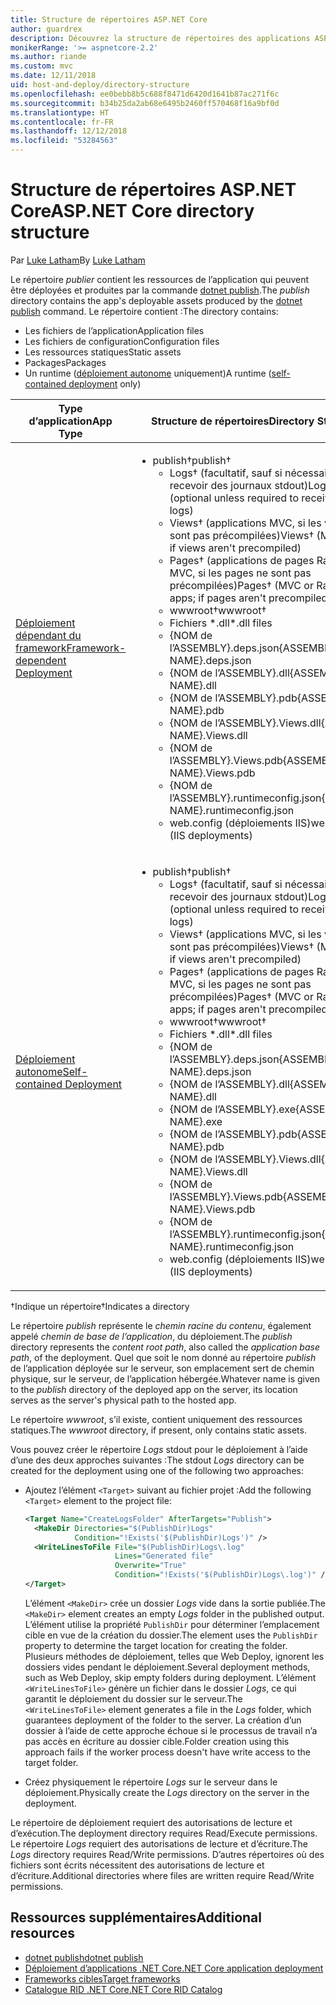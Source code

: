 ```yaml
---
title: Structure de répertoires ASP.NET Core
author: guardrex
description: Découvrez la structure de répertoires des applications ASP.NET Core publiées.
monikerRange: '>= aspnetcore-2.2'
ms.author: riande
ms.custom: mvc
ms.date: 12/11/2018
uid: host-and-deploy/directory-structure
ms.openlocfilehash: ee0bebb8b5c688f8471d6420d1641b87ac271f6c
ms.sourcegitcommit: b34b25da2ab68e6495b2460ff570468f16a9bf0d
ms.translationtype: HT
ms.contentlocale: fr-FR
ms.lasthandoff: 12/12/2018
ms.locfileid: "53284563"
---
```

# <a name="aspnet-core-directory-structure"></a><span data-ttu-id="2b8b3-103">Structure de répertoires ASP.NET Core</span><span class="sxs-lookup"><span data-stu-id="2b8b3-103">ASP.NET Core directory structure</span></span>

<span data-ttu-id="2b8b3-104">Par [Luke Latham](https://github.com/guardrex)</span><span class="sxs-lookup"><span data-stu-id="2b8b3-104">By [Luke Latham](https://github.com/guardrex)</span></span>

<span data-ttu-id="2b8b3-105">Le répertoire *publier* contient les ressources de l’application qui peuvent être déployées et produites par la commande [dotnet publish](/dotnet/core/tools/dotnet-publish).</span><span class="sxs-lookup"><span data-stu-id="2b8b3-105">The *publish* directory contains the app's deployable assets produced by the [dotnet publish](/dotnet/core/tools/dotnet-publish) command.</span></span> <span data-ttu-id="2b8b3-106">Le répertoire contient :</span><span class="sxs-lookup"><span data-stu-id="2b8b3-106">The directory contains:</span></span>

* <span data-ttu-id="2b8b3-107">Les fichiers de l’application</span><span class="sxs-lookup"><span data-stu-id="2b8b3-107">Application files</span></span>
* <span data-ttu-id="2b8b3-108">Les fichiers de configuration</span><span class="sxs-lookup"><span data-stu-id="2b8b3-108">Configuration files</span></span>
* <span data-ttu-id="2b8b3-109">Les ressources statiques</span><span class="sxs-lookup"><span data-stu-id="2b8b3-109">Static assets</span></span>
* <span data-ttu-id="2b8b3-110">Packages</span><span class="sxs-lookup"><span data-stu-id="2b8b3-110">Packages</span></span>
* <span data-ttu-id="2b8b3-111">Un runtime ([déploiement autonome](/dotnet/core/deploying/#self-contained-deployments-scd) uniquement)</span><span class="sxs-lookup"><span data-stu-id="2b8b3-111">A runtime ([self-contained deployment](/dotnet/core/deploying/#self-contained-deployments-scd) only)</span></span>

| <span data-ttu-id="2b8b3-112">Type d’application</span><span class="sxs-lookup"><span data-stu-id="2b8b3-112">App Type</span></span> | <span data-ttu-id="2b8b3-113">Structure de répertoires</span><span class="sxs-lookup"><span data-stu-id="2b8b3-113">Directory Structure</span></span> |
| -------- | ------------------- |
| [<span data-ttu-id="2b8b3-114">Déploiement dépendant du framework</span><span class="sxs-lookup"><span data-stu-id="2b8b3-114">Framework-dependent Deployment</span></span>](/dotnet/core/deploying/#framework-dependent-deployments-fdd) | <ul><li><span data-ttu-id="2b8b3-115">publish&dagger;</span><span class="sxs-lookup"><span data-stu-id="2b8b3-115">publish&dagger;</span></span><ul><li><span data-ttu-id="2b8b3-116">Logs&dagger; (facultatif, sauf si nécessaire pour recevoir des journaux stdout)</span><span class="sxs-lookup"><span data-stu-id="2b8b3-116">Logs&dagger; (optional unless required to receive stdout logs)</span></span></li><li><span data-ttu-id="2b8b3-117">Views&dagger; (applications MVC, si les vues ne sont pas précompilées)</span><span class="sxs-lookup"><span data-stu-id="2b8b3-117">Views&dagger; (MVC apps; if views aren't precompiled)</span></span></li><li><span data-ttu-id="2b8b3-118">Pages&dagger; (applications de pages Razor ou MVC, si les pages ne sont pas précompilées)</span><span class="sxs-lookup"><span data-stu-id="2b8b3-118">Pages&dagger; (MVC or Razor Pages apps; if pages aren't precompiled)</span></span></li><li><span data-ttu-id="2b8b3-119">wwwroot&dagger;</span><span class="sxs-lookup"><span data-stu-id="2b8b3-119">wwwroot&dagger;</span></span></li><li><span data-ttu-id="2b8b3-120">Fichiers \*\.dll</span><span class="sxs-lookup"><span data-stu-id="2b8b3-120">\*\.dll files</span></span></li><li><span data-ttu-id="2b8b3-121">{NOM de l’ASSEMBLY}.deps.json</span><span class="sxs-lookup"><span data-stu-id="2b8b3-121">{ASSEMBLY NAME}.deps.json</span></span></li><li><span data-ttu-id="2b8b3-122">{NOM de l’ASSEMBLY}.dll</span><span class="sxs-lookup"><span data-stu-id="2b8b3-122">{ASSEMBLY NAME}.dll</span></span></li><li><span data-ttu-id="2b8b3-123">{NOM de l’ASSEMBLY}.pdb</span><span class="sxs-lookup"><span data-stu-id="2b8b3-123">{ASSEMBLY NAME}.pdb</span></span></li><li><span data-ttu-id="2b8b3-124">{NOM de l’ASSEMBLY}.Views.dll</span><span class="sxs-lookup"><span data-stu-id="2b8b3-124">{ASSEMBLY NAME}.Views.dll</span></span></li><li><span data-ttu-id="2b8b3-125">{NOM de l’ASSEMBLY}.Views.pdb</span><span class="sxs-lookup"><span data-stu-id="2b8b3-125">{ASSEMBLY NAME}.Views.pdb</span></span></li><li><span data-ttu-id="2b8b3-126">{NOM de l’ASSEMBLY}.runtimeconfig.json</span><span class="sxs-lookup"><span data-stu-id="2b8b3-126">{ASSEMBLY NAME}.runtimeconfig.json</span></span></li><li><span data-ttu-id="2b8b3-127">web.config (déploiements IIS)</span><span class="sxs-lookup"><span data-stu-id="2b8b3-127">web.config (IIS deployments)</span></span></li></ul></li></ul> |
| [<span data-ttu-id="2b8b3-128">Déploiement autonome</span><span class="sxs-lookup"><span data-stu-id="2b8b3-128">Self-contained Deployment</span></span>](/dotnet/core/deploying/#self-contained-deployments-scd) | <ul><li><span data-ttu-id="2b8b3-129">publish&dagger;</span><span class="sxs-lookup"><span data-stu-id="2b8b3-129">publish&dagger;</span></span><ul><li><span data-ttu-id="2b8b3-130">Logs&dagger; (facultatif, sauf si nécessaire pour recevoir des journaux stdout)</span><span class="sxs-lookup"><span data-stu-id="2b8b3-130">Logs&dagger; (optional unless required to receive stdout logs)</span></span></li><li><span data-ttu-id="2b8b3-131">Views&dagger; (applications MVC, si les vues ne sont pas précompilées)</span><span class="sxs-lookup"><span data-stu-id="2b8b3-131">Views&dagger; (MVC apps; if views aren't precompiled)</span></span></li><li><span data-ttu-id="2b8b3-132">Pages&dagger; (applications de pages Razor ou MVC, si les pages ne sont pas précompilées)</span><span class="sxs-lookup"><span data-stu-id="2b8b3-132">Pages&dagger; (MVC or Razor Pages apps; if pages aren't precompiled)</span></span></li><li><span data-ttu-id="2b8b3-133">wwwroot&dagger;</span><span class="sxs-lookup"><span data-stu-id="2b8b3-133">wwwroot&dagger;</span></span></li><li><span data-ttu-id="2b8b3-134">Fichiers \*.dll</span><span class="sxs-lookup"><span data-stu-id="2b8b3-134">\*.dll files</span></span></li><li><span data-ttu-id="2b8b3-135">{NOM de l’ASSEMBLY}.deps.json</span><span class="sxs-lookup"><span data-stu-id="2b8b3-135">{ASSEMBLY NAME}.deps.json</span></span></li><li><span data-ttu-id="2b8b3-136">{NOM de l’ASSEMBLY}.dll</span><span class="sxs-lookup"><span data-stu-id="2b8b3-136">{ASSEMBLY NAME}.dll</span></span></li><li><span data-ttu-id="2b8b3-137">{NOM de l’ASSEMBLY}.exe</span><span class="sxs-lookup"><span data-stu-id="2b8b3-137">{ASSEMBLY NAME}.exe</span></span></li><li><span data-ttu-id="2b8b3-138">{NOM de l’ASSEMBLY}.pdb</span><span class="sxs-lookup"><span data-stu-id="2b8b3-138">{ASSEMBLY NAME}.pdb</span></span></li><li><span data-ttu-id="2b8b3-139">{NOM de l’ASSEMBLY}.Views.dll</span><span class="sxs-lookup"><span data-stu-id="2b8b3-139">{ASSEMBLY NAME}.Views.dll</span></span></li><li><span data-ttu-id="2b8b3-140">{NOM de l’ASSEMBLY}.Views.pdb</span><span class="sxs-lookup"><span data-stu-id="2b8b3-140">{ASSEMBLY NAME}.Views.pdb</span></span></li><li><span data-ttu-id="2b8b3-141">{NOM de l’ASSEMBLY}.runtimeconfig.json</span><span class="sxs-lookup"><span data-stu-id="2b8b3-141">{ASSEMBLY NAME}.runtimeconfig.json</span></span></li><li><span data-ttu-id="2b8b3-142">web.config (déploiements IIS)</span><span class="sxs-lookup"><span data-stu-id="2b8b3-142">web.config (IIS deployments)</span></span></li></ul></li></ul> |

<span data-ttu-id="2b8b3-143">&dagger;Indique un répertoire</span><span class="sxs-lookup"><span data-stu-id="2b8b3-143">&dagger;Indicates a directory</span></span>

<span data-ttu-id="2b8b3-144">Le répertoire *publish* représente le *chemin racine du contenu*, également appelé *chemin de base de l’application*, du déploiement.</span><span class="sxs-lookup"><span data-stu-id="2b8b3-144">The *publish* directory represents the *content root path*, also called the *application base path*, of the deployment.</span></span> <span data-ttu-id="2b8b3-145">Quel que soit le nom donné au répertoire *publish* de l’application déployée sur le serveur, son emplacement sert de chemin physique, sur le serveur, de l’application hébergée.</span><span class="sxs-lookup"><span data-stu-id="2b8b3-145">Whatever name is given to the *publish* directory of the deployed app on the server, its location serves as the server's physical path to the hosted app.</span></span>

<span data-ttu-id="2b8b3-146">Le répertoire *wwwroot*, s’il existe, contient uniquement des ressources statiques.</span><span class="sxs-lookup"><span data-stu-id="2b8b3-146">The *wwwroot* directory, if present, only contains static assets.</span></span>

<span data-ttu-id="2b8b3-147">Vous pouvez créer le répertoire *Logs* stdout pour le déploiement à l’aide d’une des deux approches suivantes :</span><span class="sxs-lookup"><span data-stu-id="2b8b3-147">The stdout *Logs* directory can be created for the deployment using one of the following two approaches:</span></span>

* <span data-ttu-id="2b8b3-148">Ajoutez l’élément `<Target>` suivant au fichier projet :</span><span class="sxs-lookup"><span data-stu-id="2b8b3-148">Add the following `<Target>` element to the project file:</span></span>

   ```xml
   <Target Name="CreateLogsFolder" AfterTargets="Publish">
     <MakeDir Directories="$(PublishDir)Logs" 
              Condition="!Exists('$(PublishDir)Logs')" />
     <WriteLinesToFile File="$(PublishDir)Logs\.log" 
                       Lines="Generated file" 
                       Overwrite="True" 
                       Condition="!Exists('$(PublishDir)Logs\.log')" />
   </Target>
   ```

   <span data-ttu-id="2b8b3-149">L’élément `<MakeDir>` crée un dossier *Logs* vide dans la sortie publiée.</span><span class="sxs-lookup"><span data-stu-id="2b8b3-149">The `<MakeDir>` element creates an empty *Logs* folder in the published output.</span></span> <span data-ttu-id="2b8b3-150">L’élément utilise la propriété `PublishDir` pour déterminer l’emplacement cible en vue de la création du dossier.</span><span class="sxs-lookup"><span data-stu-id="2b8b3-150">The element uses the `PublishDir` property to determine the target location for creating the folder.</span></span> <span data-ttu-id="2b8b3-151">Plusieurs méthodes de déploiement, telles que Web Deploy, ignorent les dossiers vides pendant le déploiement.</span><span class="sxs-lookup"><span data-stu-id="2b8b3-151">Several deployment methods, such as Web Deploy, skip empty folders during deployment.</span></span> <span data-ttu-id="2b8b3-152">L’élément `<WriteLinesToFile>` génère un fichier dans le dossier *Logs*, ce qui garantit le déploiement du dossier sur le serveur.</span><span class="sxs-lookup"><span data-stu-id="2b8b3-152">The `<WriteLinesToFile>` element generates a file in the *Logs* folder, which guarantees deployment of the folder to the server.</span></span> <span data-ttu-id="2b8b3-153">La création d’un dossier à l’aide de cette approche échoue si le processus de travail n’a pas accès en écriture au dossier cible.</span><span class="sxs-lookup"><span data-stu-id="2b8b3-153">Folder creation using this approach fails if the worker process doesn't have write access to the target folder.</span></span>

* <span data-ttu-id="2b8b3-154">Créez physiquement le répertoire *Logs* sur le serveur dans le déploiement.</span><span class="sxs-lookup"><span data-stu-id="2b8b3-154">Physically create the *Logs* directory on the server in the deployment.</span></span>

<span data-ttu-id="2b8b3-155">Le répertoire de déploiement requiert des autorisations de lecture et d’exécution.</span><span class="sxs-lookup"><span data-stu-id="2b8b3-155">The deployment directory requires Read/Execute permissions.</span></span> <span data-ttu-id="2b8b3-156">Le répertoire *Logs* requiert des autorisations de lecture et d’écriture.</span><span class="sxs-lookup"><span data-stu-id="2b8b3-156">The *Logs* directory requires Read/Write permissions.</span></span> <span data-ttu-id="2b8b3-157">D’autres répertoires où des fichiers sont écrits nécessitent des autorisations de lecture et d’écriture.</span><span class="sxs-lookup"><span data-stu-id="2b8b3-157">Additional directories where files are written require Read/Write permissions.</span></span>

## <a name="additional-resources"></a><span data-ttu-id="2b8b3-158">Ressources supplémentaires</span><span class="sxs-lookup"><span data-stu-id="2b8b3-158">Additional resources</span></span>

* [<span data-ttu-id="2b8b3-159">dotnet publish</span><span class="sxs-lookup"><span data-stu-id="2b8b3-159">dotnet publish</span></span>](/dotnet/core/tools/dotnet-publish)
* [<span data-ttu-id="2b8b3-160">Déploiement d’applications .NET Core</span><span class="sxs-lookup"><span data-stu-id="2b8b3-160">.NET Core application deployment</span></span>](/dotnet/core/deploying/)
* [<span data-ttu-id="2b8b3-161">Frameworks cibles</span><span class="sxs-lookup"><span data-stu-id="2b8b3-161">Target frameworks</span></span>](/dotnet/standard/frameworks)
* [<span data-ttu-id="2b8b3-162">Catalogue RID .NET Core</span><span class="sxs-lookup"><span data-stu-id="2b8b3-162">.NET Core RID Catalog</span></span>](/dotnet/core/rid-catalog)
